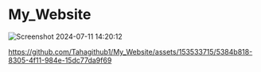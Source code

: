 # My_Website



![Screenshot 2024-07-11 14:20:12](https://github.com/Tahagithub1/My_Website/assets/153533715/863703b7-3b8b-4055-b851-e408404382a7)

https://github.com/Tahagithub1/My_Website/assets/153533715/5384b818-8305-4f11-984e-15dc77da9f69
